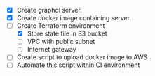 - [x] Create graphql server.
- [x] Create docker image containing server.
- [ ] Create Terraform environment
    - [x] Store state file in S3 bucket
    - [ ] VPC with public subnet
    - [ ] Internet gateway
- [ ] Create script to upload docker image to AWS
- [ ] Automate this script within CI environment
